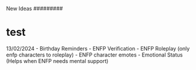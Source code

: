 New Ideas
#########

<h1>test</h1>
13/02/2024
- Birthday Reminders
- ENFP Verification
- ENFP Roleplay (only enfp characters to roleplay)
      - ENFP character emotes
- Emotional Status (Helps when ENFP needs mental support)
